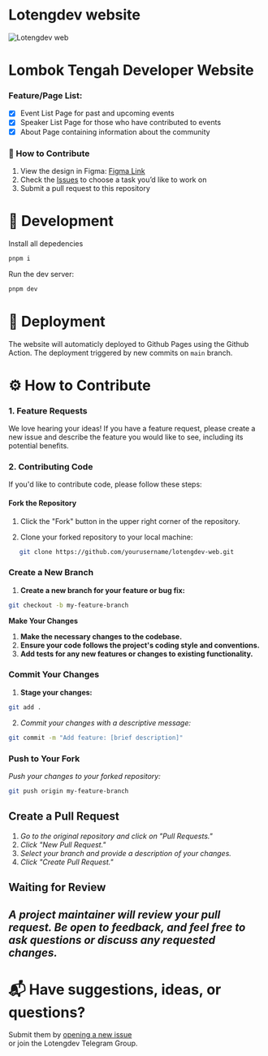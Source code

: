 # Lotengdev website

![Lotengdev web](https://user-images.githubusercontent.com/4420029/197935411-17fd5aed-a9a3-49ef-81ee-612da5181d3f.png)

# Lombok Tengah Developer Website

### Feature/Page List:

- [x] Event List Page for past and upcoming events
- [x] Speaker List Page for those who have contributed to events
- [x] About Page containing information about the community

### 📜 How to Contribute

1. View the design in Figma: [Figma Link](https://www.figma.com/file/axXbAb5zBrfxLaJSo5MHrQ/Loteng-Dev-Design-Assets?node-id=108%3A10664)
2. Check the [Issues](https://github.com/Loteng-Dev/lotengdev-web/issues) to choose a task you’d like to work on
3. Submit a pull request to this repository


# 🧰 Development

Install all depedencies

```bash
pnpm i
```

Run the dev server:

```bash
pnpm dev
```

# 🚀 Deployment

The website will automaticly deployed to Github Pages using the Github Action.
The deployment triggered by new commits on `main` branch.


# ⚙ How to Contribute

### 1. Feature Requests
We love hearing your ideas! If you have a feature request, please create a new issue and describe the feature you would like to see, including its potential benefits.

### 2. Contributing Code

If you'd like to contribute code, please follow these steps:

#### Fork the Repository

1. Click the "Fork" button in the upper right corner of the repository.

2. Clone your forked repository to your local machine:
```bash
   git clone https://github.com/yourusername/lotengdev-web.git
```

### Create a New Branch
1. **Create a new branch for your feature or bug fix:**

```bash
git checkout -b my-feature-branch
```

**Make Your Changes**

1. **Make the necessary changes to the codebase.**
2. **Ensure your code follows the project's coding style and conventions.**
3. **Add tests for any new features or changes to existing functionality.**

### Commit Your Changes

1. **Stage your changes:**
```bash
git add .
```

2. *Commit your changes with a descriptive message:*
```bash
git commit -m "Add feature: [brief description]"
```

### Push to Your Fork

*Push your changes to your forked repository:*
```bash
git push origin my-feature-branch
```

## Create a Pull Request
1. *Go to the original repository and click on "Pull Requests."*
2. *Click "New Pull Request."*
3. *Select your branch and provide a description of your changes.*
4. *Click "Create Pull Request."*

## Waiting for Review 
*A project maintainer will review your pull request. Be open to feedback, and feel free to ask questions or discuss any requested changes.*
---


# 📬 Have suggestions, ideas, or questions?

Submit them by [opening a new issue](https://github.com/Loteng-Dev/lotengdev-web/issues/new)  
or join the Lotengdev Telegram Group.

